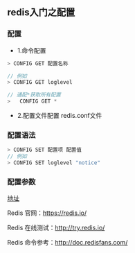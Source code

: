 ## redis入门之配置

### 配置
- 1.命令配置
```js
> CONFIG GET 配置名称

// 例如
> CONFIG GET loglevel

// 通配*获取所有配置
>   CONFIG GET *
```

- 2.配置文件配置
redis.conf文件

### 配置语法
```js
> CONFIG SET 配置项 配置值
// 例如
> CONFIG SET loglevel "notice"
```

### 配置参数
[地址](https://www.runoob.com/redis/redis-conf.html)



Redis 官网：https://redis.io/

Redis 在线测试：http://try.redis.io/

Redis 命令参考：http://doc.redisfans.com/
